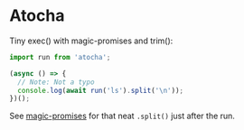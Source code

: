 # Atocha

Tiny exec() with magic-promises and trim():

```js
import run from 'atocha';

(async () => {
  // Note: Not a typo
  console.log(await run('ls').split('\n'));
})();
```

See [magic-promises](https://github.com/franciscop/magic-promises) for that neat `.split()` just after the run.
